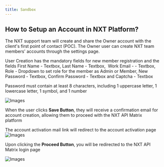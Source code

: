 ```yaml
---
title: Sandbox
---
```

## How to Setup an Account in NXT Platform?

The NXT support team will create and share the Owner account with the client's first point of contact (POC). The Owner user can create NXT team members' accounts through the settings page.


User Creation has the mandatory fields for new member registration and the fields First Name - Textbox, Last Name - Textbox,  Work Email - - Textbox, Role - Dropdown to set role for the member as Admin or Member, New Password - Textbox, Confirm Password - Textbox and Captcha - Textbox


Password must contain at least 8 characters, including 1 uppercase letter, 1 lowercase letter, 1 symbol, and 1 number

![Images](/images/User_Creation.png)

When the user clicks **Save Button**, they will receive a confirmation email for account creation, allowing them to proceed with the NXT API Matrix platform

The account activation mail link will redirect to the account activation page 
![Images](/images/accountacctivated.png)

Upon clicking the **Proceed Button**, you will be redirected to the NXT API Matrix login page

![Images](/images/loginPage.png)